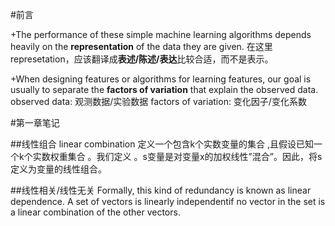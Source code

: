 #前言

+The performance of these simple machine learning algorithms depends heavily on the **representation** of the data they are given.
在这里represetation，应该翻译成**表述/陈述/表达**比较合适，而不是表示。

+When designing features or algorithms for learning features, our goal is usually to separate the **factors of variation** that explain the observed data.
observed data: 观测数据/实验数据
factors of variation: 变化因子/变化系数

#第一章笔记

##线性组合 linear combination
  定义一个包含k个实数变量的集合  ,且假设已知一个k个实数权重集合  。我们定义  。s变量是对变量x的加权线性”混合”。因此，将s定义为变量的线性组合。
  
##线性相关/线性无关
  Formally, this kind of redundancy is known as linear dependence. A set of vectors is linearly independentif no vector in the set is a linear combination of the other vectors.
